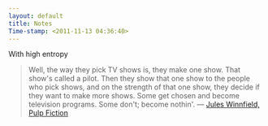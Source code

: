 ```yaml
---
layout: default
title: Notes
Time-stamp: <2011-11-13 04:36:40>
---
```


<div class="subtitle meta">With high entropy</div>

> Well, the way they pick TV shows is, they make one show. That show's called a
> pilot. Then they show that one show to the people who pick shows, and on the
> strength of that one show, they decide if they want to make more shows. Some
> get chosen and become television programs. Some don't; become
> nothin'. &mdash;
> [Jules Winnfield, Pulp Fiction](http://www.youtube.com/watch?v=vEnpT8UiV_w)
